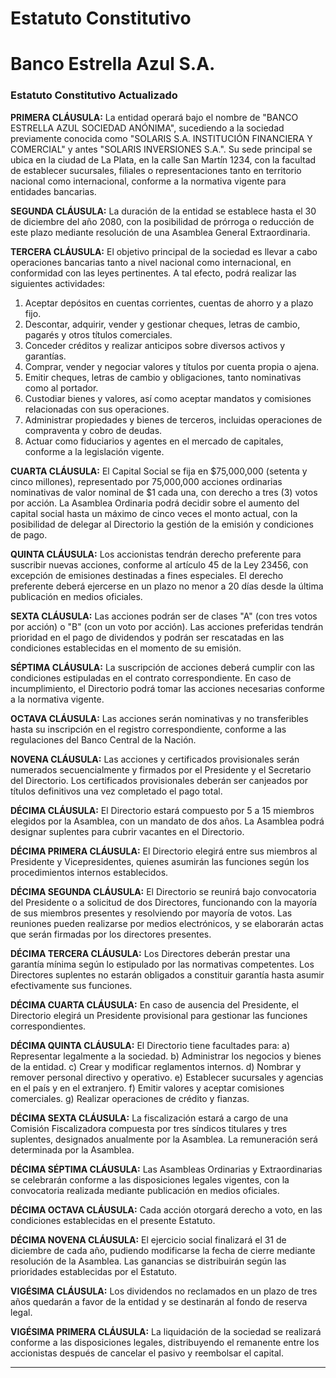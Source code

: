 # **Estatuto Constitutivo**

# **Banco Estrella Azul S.A.**

### **Estatuto Constitutivo Actualizado**

**PRIMERA CLÁUSULA:** La entidad operará bajo el nombre de "BANCO ESTRELLA AZUL SOCIEDAD ANÓNIMA", sucediendo a la sociedad previamente conocida como "SOLARIS S.A. INSTITUCIÓN FINANCIERA Y COMERCIAL" y antes "SOLARIS INVERSIONES S.A.". Su sede principal se ubica en la ciudad de La Plata, en la calle San Martín 1234, con la facultad de establecer sucursales, filiales o representaciones tanto en territorio nacional como internacional, conforme a la normativa vigente para entidades bancarias.

**SEGUNDA CLÁUSULA:** La duración de la entidad se establece hasta el 30 de diciembre del año 2080, con la posibilidad de prórroga o reducción de este plazo mediante resolución de una Asamblea General Extraordinaria.

**TERCERA CLÁUSULA:** El objetivo principal de la sociedad es llevar a cabo operaciones bancarias tanto a nivel nacional como internacional, en conformidad con las leyes pertinentes. A tal efecto, podrá realizar las siguientes actividades:
1. Aceptar depósitos en cuentas corrientes, cuentas de ahorro y a plazo fijo.
2. Descontar, adquirir, vender y gestionar cheques, letras de cambio, pagarés y otros títulos comerciales.
3. Conceder créditos y realizar anticipos sobre diversos activos y garantías.
4. Comprar, vender y negociar valores y títulos por cuenta propia o ajena.
5. Emitir cheques, letras de cambio y obligaciones, tanto nominativas como al portador.
6. Custodiar bienes y valores, así como aceptar mandatos y comisiones relacionadas con sus operaciones.
7. Administrar propiedades y bienes de terceros, incluidas operaciones de compraventa y cobro de deudas.
8. Actuar como fiduciarios y agentes en el mercado de capitales, conforme a la legislación vigente.

**CUARTA CLÁUSULA:** El Capital Social se fija en $75,000,000 (setenta y cinco millones), representado por 75,000,000 acciones ordinarias nominativas de valor nominal de $1 cada una, con derecho a tres (3) votos por acción. La Asamblea Ordinaria podrá decidir sobre el aumento del capital social hasta un máximo de cinco veces el monto actual, con la posibilidad de delegar al Directorio la gestión de la emisión y condiciones de pago.

**QUINTA CLÁUSULA:** Los accionistas tendrán derecho preferente para suscribir nuevas acciones, conforme al artículo 45 de la Ley 23456, con excepción de emisiones destinadas a fines especiales. El derecho preferente deberá ejercerse en un plazo no menor a 20 días desde la última publicación en medios oficiales.

**SEXTA CLÁUSULA:** Las acciones podrán ser de clases "A" (con tres votos por acción) o "B" (con un voto por acción). Las acciones preferidas tendrán prioridad en el pago de dividendos y podrán ser rescatadas en las condiciones establecidas en el momento de su emisión.

**SÉPTIMA CLÁUSULA:** La suscripción de acciones deberá cumplir con las condiciones estipuladas en el contrato correspondiente. En caso de incumplimiento, el Directorio podrá tomar las acciones necesarias conforme a la normativa vigente.

**OCTAVA CLÁUSULA:** Las acciones serán nominativas y no transferibles hasta su inscripción en el registro correspondiente, conforme a las regulaciones del Banco Central de la Nación.

**NOVENA CLÁUSULA:** Las acciones y certificados provisionales serán numerados secuencialmente y firmados por el Presidente y el Secretario del Directorio. Los certificados provisionales deberán ser canjeados por títulos definitivos una vez completado el pago total.

**DÉCIMA CLÁUSULA:** El Directorio estará compuesto por 5 a 15 miembros elegidos por la Asamblea, con un mandato de dos años. La Asamblea podrá designar suplentes para cubrir vacantes en el Directorio.

**DÉCIMA PRIMERA CLÁUSULA:** El Directorio elegirá entre sus miembros al Presidente y Vicepresidentes, quienes asumirán las funciones según los procedimientos internos establecidos.

**DÉCIMA SEGUNDA CLÁUSULA:** El Directorio se reunirá bajo convocatoria del Presidente o a solicitud de dos Directores, funcionando con la mayoría de sus miembros presentes y resolviendo por mayoría de votos. Las reuniones pueden realizarse por medios electrónicos, y se elaborarán actas que serán firmadas por los directores presentes.

**DÉCIMA TERCERA CLÁUSULA:** Los Directores deberán prestar una garantía mínima según lo estipulado por las normativas competentes. Los Directores suplentes no estarán obligados a constituir garantía hasta asumir efectivamente sus funciones.

**DÉCIMA CUARTA CLÁUSULA:** En caso de ausencia del Presidente, el Directorio elegirá un Presidente provisional para gestionar las funciones correspondientes.

**DÉCIMA QUINTA CLÁUSULA:** El Directorio tiene facultades para:
a) Representar legalmente a la sociedad.
b) Administrar los negocios y bienes de la entidad.
c) Crear y modificar reglamentos internos.
d) Nombrar y remover personal directivo y operativo.
e) Establecer sucursales y agencias en el país y en el extranjero.
f) Emitir valores y aceptar comisiones comerciales.
g) Realizar operaciones de crédito y fianzas.

**DÉCIMA SEXTA CLÁUSULA:** La fiscalización estará a cargo de una Comisión Fiscalizadora compuesta por tres síndicos titulares y tres suplentes, designados anualmente por la Asamblea. La remuneración será determinada por la Asamblea.

**DÉCIMA SÉPTIMA CLÁUSULA:** Las Asambleas Ordinarias y Extraordinarias se celebrarán conforme a las disposiciones legales vigentes, con la convocatoria realizada mediante publicación en medios oficiales.

**DÉCIMA OCTAVA CLÁUSULA:** Cada acción otorgará derecho a voto, en las condiciones establecidas en el presente Estatuto.

**DÉCIMA NOVENA CLÁUSULA:** El ejercicio social finalizará el 31 de diciembre de cada año, pudiendo modificarse la fecha de cierre mediante resolución de la Asamblea. Las ganancias se distribuirán según las prioridades establecidas por el Estatuto.

**VIGÉSIMA CLÁUSULA:** Los dividendos no reclamados en un plazo de tres años quedarán a favor de la entidad y se destinarán al fondo de reserva legal.

**VIGÉSIMA PRIMERA CLÁUSULA:** La liquidación de la sociedad se realizará conforme a las disposiciones legales, distribuyendo el remanente entre los accionistas después de cancelar el pasivo y reembolsar el capital.

---
